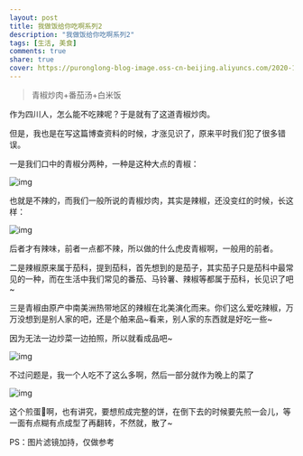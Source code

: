 ```yaml
---
layout: post
title: 我做饭给你吃啊系列2
description: "我做饭给你吃啊系列2"
tags: [生活, 美食]
comments: true
share: true
cover: https://puronglong-blog-image.oss-cn-beijing.aliyuncs.com/2020-12-26-IMG_4261.JPG
---
```


> 青椒炒肉+番茄汤+白米饭

<!-- more -->

作为四川人，怎么能不吃辣呢？于是就有了这道青椒炒肉。

但是，我也是在写这篇博查资料的时候，才涨见识了，原来平时我们犯了很多错误。

一是我们口中的青椒分两种，一种是这种大点的青椒：

![img](https://puronglong-blog-image.oss-cn-beijing.aliyuncs.com/2020-12-26-065623.jpg)

也就是不辣的，而我们一般所说的青椒炒肉，其实是辣椒，还没变红的时候，长这样：

![img](https://puronglong-blog-image.oss-cn-beijing.aliyuncs.com/2020-12-26-071157.jpg)

后者才有辣味，前者一点都不辣，所以做的什么虎皮青椒啊，一般用的前者。

二是辣椒原来属于茄科，提到茄科，首先想到的是茄子，其实茄子只是茄科中最常见的一种，而在生活中我们常见的番茄、马铃薯、辣椒等都属于茄科，长见识了吧~

三是青椒由原产中南美洲热带地区的辣椒在北美演化而来。你们这么爱吃辣椒，万万没想到是别人家的吧，还是个舶来品~看来，别人家的东西就是好吃一些~

因为无法一边炒菜一边拍照，所以就看成品吧~

![img](https://puronglong-blog-image.oss-cn-beijing.aliyuncs.com/2020-12-26-IMG_4261.JPG)

不过问题是，我一个人吃不了这么多啊，然后一部分就作为晚上的菜了

![img](https://puronglong-blog-image.oss-cn-beijing.aliyuncs.com/2020-12-26-IMG_4270.JPG)

这个煎蛋🍳啊，也有讲究，要想煎成完整的饼，在倒下去的时候要先煎一会儿，等一面有点糊有点成型了再翻转，不然就，散了~

PS：图片滤镜加持，仅做参考
